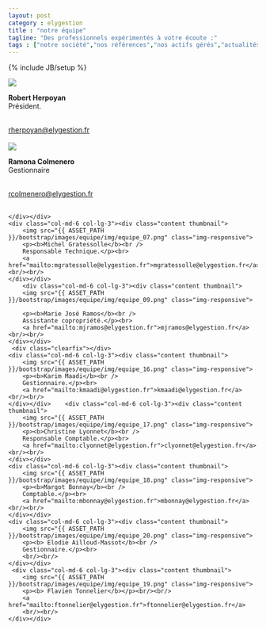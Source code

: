 ```yaml
---
layout: post
category : elygestion
title : "notre équipe"
tagline: "Des professionnels expérimentés à votre écoute :"
tags : ["notre société","nos références","nos actifs gérés","actualités"]
---
```

{% include JB/setup %}

<div class="row">
    <div class="col-md-6 col-lg-3"><div class="content thumbnail">
        <img src="{{ ASSET_PATH }}/bootstrap/images/equipe/img/equipe_03.png.jpg" class="img-responsive">
        <p><b>Robert Herpoyan</b><br />
        Président.</p><br>
        <a href="mailto:rherpoyan@elygestion.fr">rherpoyan@elygestion.fr</a><br/><br/>
    </div></div>
    <div class="col-md-6 col-lg-3"><div class="content thumbnail">
        <img src="{{ ASSET_PATH }}/bootstrap/images/equipe/img/equipe_05.png" class="img-responsive">
                <p><b>Ramona Colmenero</b><br />
        Gestionnaire</p><br>
        <a href="mailto:rcolmenero@elygestion.fr">rcolmenero@elygestion.fr</a><br/><br/>

    </div></div>
    <div class="col-md-6 col-lg-3"><div class="content thumbnail">
        <img src="{{ ASSET_PATH }}/bootstrap/images/equipe/img/equipe_07.png" class="img-responsive">
        <p><b>Michel Gratessolle</b><br />
        Responsable Technique.</p><br>
        <a href="mailto:mgratessolle@elygestion.fr">mgratessolle@elygestion.fr</a><br/><br/>
    </div></div>
        <div class="col-md-6 col-lg-3"><div class="content thumbnail">
        <img src="{{ ASSET_PATH }}/bootstrap/images/equipe/img/equipe_09.png" class="img-responsive">

        <p><b>Marie José Ramos</b><br />
        Assistante copropriété.</p><br>
        <a href="mailto:mjramos@elygestion.fr">mjramos@elygestion.fr</a><br/><br/>
    </div></div>
     <div class="clearfix"></div>
    <div class="col-md-6 col-lg-3"><div class="content thumbnail">
        <img src="{{ ASSET_PATH }}/bootstrap/images/equipe/img/equipe_16.png" class="img-responsive">
        <p><b>Karim Maadi</b><br />
        Gestionnaire.</p><br>
        <a href="mailto:kmaadi@elygestion.fr">kmaadi@elygestion.fr</a><br/><br/>
    </div></div>    <div class="col-md-6 col-lg-3"><div class="content thumbnail">
        <img src="{{ ASSET_PATH }}/bootstrap/images/equipe/img/equipe_17.png" class="img-responsive">
        <p><b>Christine Lyonnet</b><br />
        Responsable Comptable.</p><br>
        <a href="mailto:clyonnet@elygestion.fr">clyonnet@elygestion.fr</a><br/><br/>
    </div></div>
    <div class="col-md-6 col-lg-3"><div class="content thumbnail">
        <img src="{{ ASSET_PATH }}/bootstrap/images/equipe/img/equipe_18.png" class="img-responsive">
        <p><b>Margot Bonnay</b><br />
        Comptable.</p><br>
        <a href="mailto:mbonnay@elygestion.fr">mbonnay@elygestion.fr</a><br/><br/>
    </div></div>       
    <div class="col-md-6 col-lg-3"><div class="content thumbnail">
        <img src="{{ ASSET_PATH }}/bootstrap/images/equipe/img/equipe_20.png" class="img-responsive">
        <p><b> Elodie Ailloud-Massot</b><br />
        Gestionnaire.</p><br>
        <br/><br/>
    </div></div>
     <div class="col-md-6 col-lg-3"><div class="content thumbnail">
        <img src="{{ ASSET_PATH }}/bootstrap/images/equipe/img/equipe_19.png" class="img-responsive">
        <p><b> Flavien Tonnelier</b></p><br/><br/>
        <a href="mailto:ftonnelier@elygestion.fr">ftonnelier@elygestion.fr</a>
        <br/><br/>          
    </div></div>
</div>
